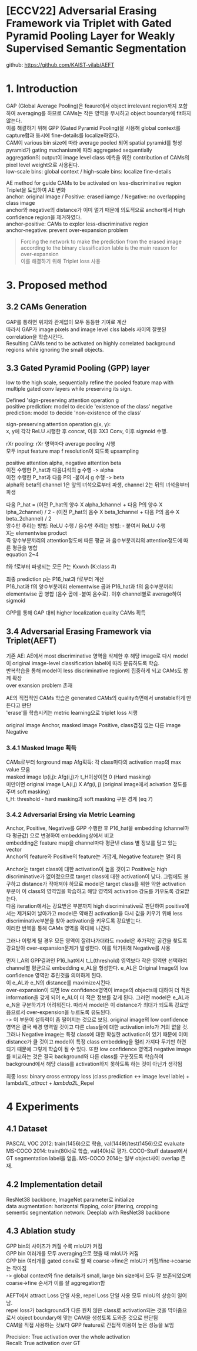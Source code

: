 # [ECCV22] Adversarial Erasing Framework via Triplet with Gated Pyramid Pooling Layer for Weakly Supervised Semantic Segmentation

github: https://github.com/KAIST-vilab/AEFT

# 1. Introduction
GAP (Global Average Pooling)은 feaure에서 object irrelevant region까지 포함하여 averaging를 하므로 CAMs는 작은 영역을 무시하고 object boundary에 fit하지 않는다.  
이를 해결하기 위해 GPP (Gated Pyramid Pooling)을 사용해 global context를 capture함과 동시에 fine-details를 localize하였다.  
CAM이 various bin size에 따라 average pooled 되어 spatial pyramid를 형성  
pyramid가 gating machanism에 따라 aggregated sequentially  
aggregation의 output이 image level class 예측을 위한 contribution of CAMs의 pixel level weight으로 사용된다.  
low-scale bins: global context / high-scale bins: localize fine-details  

AE method for guide CAMs to be activated on less-discriminative region  
Triplet을 도입하여 AE 변화  
anchor: original Image / Positive: erased iamge / Negative: no overlapping class image  
anchor와 negative의 distance가 이미 멀기 때문에 의도적으로 anchor에서 High confidence region을 제거하였다.  
anchor-positive: CAMs to explor less-discriminative region  
anchor-negative: prevent over-expansion problem  

>Forcing the network to make the prediction from the erased image according to the binary classification lable is the main reason for over-expansion  
이를 해결하기 위해 Triplet loss 사용  

# 3. Proposed method
## 3.2 CAMs Generation
GAP를 통하면 위치와 관계없이 모두 동등한 기여로 계산  
따라서 GAP가 image pixels and image level clss labels 사이의 잘못된 correlation을 학습시킨다.  
Resulting CAMs tend to be activated on highly correlated background regions while ignoring the small objects.  
## 3.3 Gated Pyramid Pooling (GPP) layer
low to the high scale, sequentially refine the pooled feature map with multiple gated conv layers while preserving its sign.  

Defined 'sign-preserving attention operation g  
positive prediction: model to decide 'existence of the class'
negative prediction: model to decide 'non-existence of the class'

sign-preserving attention operation g(x, y):  
x, y에 각각 ReLU 시행한 후 concat, 이후 3X3 Conv, 이후 sigmoid 수행.

rXr pooling: rXr 영역마다 average pooling 시행  
모두 input feature map f resolution이 되도록 upsampling  

positive attention alpha, negative attention beta  
이전 수행한 P_hat과 다음녀석의 g 수행 -> alpha  
이전 수행한 P_hat과 다음 P의 -붙여서 g 수행 -> beta  
alpha와 beta의 channel 1은 앞의 녀석으로부터 파생, channel 2는 뒤의 녀석을부터 파생

다음 P_hat = (이전 P_hat의 양수 X alpha_1channel + 다음 P의 양수 X lpha_2channel) / 2 - (이전 P_hat의 음수 X beta_1channel + 다음 P의 음수 X beta_2channel) / 2  
앙수만 추리는 방법: ReLU 수행 / 음수만 추리는 방법: - 붙여서 ReLU 수행  
X는 elementwise product  
즉 양수부분끼리의 attention정도에 따른 평균 과 음수부분끼리의 attention정도에 따른 평균을 병합  
equation 2~4  

f와 f로부터 파생되는 모든 P는 Kxwxh (K:class #)  

최종 prediction p는 P16_hat과 f로부터 계산  
P16_hat과 f의 양수부분끼리 elementwise 곱과 P16_hat과 f의 음수부분끼리 elementwise 곱 병합 (음수 곱에 -붙여 음수로). 이후 channel별로 average하여 sigmoid  

GPP를 통해 GAP 대비 higher localization quality CAMs 획득  

## 3.4 Adversarial Erasing Framework via Triplet(AEFT)
기존 AE: AE에서 most discriminative 영역을 삭제한 후 해당 image로 다시 model이 original image-level classification label에 따라 분류하도록 학습.  
반복학습을 통해 model이 less discriminative region에 집중하게 되고 CAMs도 함께 확장   
over exansion problem 존재  

AE의 직접적인 CAMs 학습은 generated CAMs의 quality측면에서 unstable하게 만든다고 판단  
'erase'를 학습시키는 metric learning으로 triplet loss 시행  

original image Anchor, masked image Positive, class겹침 없는 다른 image Negative  

### 3.4.1 Masked Image 획득
CAMs로부터 forground map Afg획득: 각 class마다의 activation map의 max value 모음  
masked image Ip(i,j): Afg(i,j)가 t_H이상이면 0 (Hard masking)  
미만이면 original image I_A(i,j) X Afg(i, j) (original image에서 acivation 정도를 주며 soft masking)  
t_H: threshold - hard masking과 soft masking 구분 경계 (eq 7)  

### 3.4.2 Adversarial Ersing via Metric Learning
Anchor, Positive, Negative를 GPP 수행한 후 P16_hat을 embedding (channel마다 평균값) 으로 변경하여 embedding상에서 비교   
embedding은 feature map을 channel마다 평균낸 class 별 정보를 담고 있는 vector  
Anchor의 feature와 Positive의 feature는 가깝게, Negative feature는 멀리 둠  

Anchor는 target class에 대한 activation이 높을 것이고 Positive는 high discriminative가 없어졌으므로 target class에 대한 activation이 낮다. 그럼에도 불구하고 distance가 작아져야 하므로 model은 target class를 위한 약한 activation 부분이 이 class의 영역임을 학습하고 해당 영역의 activation 강도를 키우도록 강요받는다.  
다음 iteration에서는 강요받은 부분까지 high discriminative로 판단하여 positive에서는 제거되어 날아가고 model은 약해진 activation을 다시 값을 키우기 위해 less discriminative부분을 찾아 activation을 키우도록 강요받는다.  
이러한 반복을 통해 CAMs 영역을 확대해 나간다.  

그러나 이렇게 될 경우 모든 영역이 잘려나가더라도 model은 추가적인 공간을 찾도록 강요받아 over-expansion문제가 발생한다. 이를 막기위해 Negative를 사용  

먼저 I_A의 GPP결과인 P16_hat에서 t_L(threshold) 영역보다 작은 영역만 선택하여 channel별 평균으로 embedding e_AL을 형성한다. e_AL은 Original Image의 low confidence 영역만 추린것을 의미하게 된다.  
이 e_AL과 e_N의 distance를 maximize시킨다.  
over-expansion이 되면 low confidence영역이 image의 objects에 대하여 더 적은 information을 갖게 되어 e_AL이 더 적은 정보를 갖게 된다. 그러면 model은 e_AL과 e_N을 구분하기가 어려워진다. 따라서 model은 이 distance가 최대가 되도록 강요받음으로서 over-expension을 누르도록 유도된다.  
-> 이 부분이 설득력이 좀 떨어지는 것으로 보임. original image의 low confidence영역은 결국 배경 영역일 것이고 다른 class들에 대한 activation info가 거의 없을 것. 그러나 Negative image는 특정 class에 대한 확실한 activation이 있기 때문에 이미 distance가 클 것이고 model이 특정 class embedding을 멀리 가져다 두기만 하면 되기 때문에 그렇게 학습이 될 수 있다. 또한 low confidence 영역과 negative image를 비교하는 것은 결국 background와 다른 class를 구분짓도록 학습하여 background에서 해당 class를 activation하지 못하도록 하는 것이 아닌가 생각됨  

최종 loss: binary cross entropy loss (class prediction <-> image level lable) + lambda1*L_attract + lambda2*L_Repel  

# 4 Experiments
## 4.1 Dataset
PASCAL VOC 2012: train(1456)으로 학습, val(1449)/test(1456)으로 evaluate  
MS-COCO 2014: train(80k)로 학습, val(40k)로 평가. COCO-Stuff dataset에서 GT segmentation label을 얻음. MS-COCO 2014는 일부 object사이 overlap 존재. 

## 4.2 Implementation detail
ResNet38 backbone, ImageNet parameter로 initialize  
data augmentation: horizontal flipping, color jittering, cropping  
sementic segmentation network: Deeplab with ResNet38 backbone  
## 4.3 Ablation study
GPP bin의 사이즈가 커질 수록 mIoU가 커짐  
GPP bin 여러개를 모두 averaging으로 했을 때 mIoU가 커짐  
GPP bin 여러개를 gated conv로 할 때 coarse->fine은 mIoU가 커짐/fine->coarse는 작아짐  
-> global context와 fine details가 small, large bin size에서 모두 잘 보존되었으며 coarse->fine 순서가 이를 잘 aggregation함  

AEFT에서 attract Loss 단일 사용, repel Loss 단일 사용 모두 mIoU의 상승이 일어남.  
repel loss가 background가 다른 원치 않은 class로 activation되는 것을 막아줌으로서 object boundary에 맞는 CAM을 생성토록 도와준 것으로 판단됨  
CAM을 직접 사용하는 것보다 GPP feature로 간접적 이용이 높은 성능을 보임  

Precision: True activation over the whole activation  
Recall: True activation over GT  


